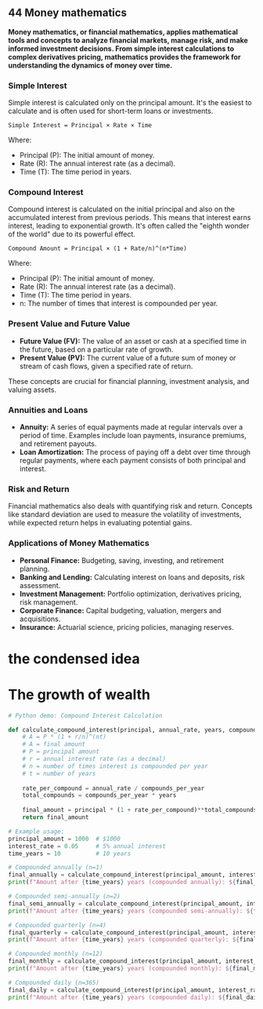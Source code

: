 ## 44 Money mathematics

**Money mathematics, or financial mathematics, applies mathematical tools and concepts to analyze financial markets, manage risk, and make informed investment decisions. From simple interest calculations to complex derivatives pricing, mathematics provides the framework for understanding the dynamics of money over time.**

### Simple Interest

Simple interest is calculated only on the principal amount. It's the easiest to calculate and is often used for short-term loans or investments.

`Simple Interest = Principal × Rate × Time`

Where:
*   Principal (P): The initial amount of money.
*   Rate (R): The annual interest rate (as a decimal).
*   Time (T): The time period in years.

### Compound Interest

Compound interest is calculated on the initial principal and also on the accumulated interest from previous periods. This means that interest earns interest, leading to exponential growth. It's often called the "eighth wonder of the world" due to its powerful effect.

`Compound Amount = Principal × (1 + Rate/n)^(n*Time)`

Where:
*   Principal (P): The initial amount of money.
*   Rate (R): The annual interest rate (as a decimal).
*   Time (T): The time period in years.
*   n: The number of times that interest is compounded per year.

### Present Value and Future Value

*   **Future Value (FV):** The value of an asset or cash at a specified time in the future, based on a particular rate of growth.
*   **Present Value (PV):** The current value of a future sum of money or stream of cash flows, given a specified rate of return.

These concepts are crucial for financial planning, investment analysis, and valuing assets.

### Annuities and Loans

*   **Annuity:** A series of equal payments made at regular intervals over a period of time. Examples include loan payments, insurance premiums, and retirement payouts.
*   **Loan Amortization:** The process of paying off a debt over time through regular payments, where each payment consists of both principal and interest.

### Risk and Return

Financial mathematics also deals with quantifying risk and return. Concepts like standard deviation are used to measure the volatility of investments, while expected return helps in evaluating potential gains.

### Applications of Money Mathematics

*   **Personal Finance:** Budgeting, saving, investing, and retirement planning.
*   **Banking and Lending:** Calculating interest on loans and deposits, risk assessment.
*   **Investment Management:** Portfolio optimization, derivatives pricing, risk management.
*   **Corporate Finance:** Capital budgeting, valuation, mergers and acquisitions.
*   **Insurance:** Actuarial science, pricing policies, managing reserves.

# the condensed idea

# The growth of wealth

```python
# Python demo: Compound Interest Calculation

def calculate_compound_interest(principal, annual_rate, years, compounds_per_year):
    # A = P * (1 + r/n)^(nt)
    # A = final amount
    # P = principal amount
    # r = annual interest rate (as a decimal)
    # n = number of times interest is compounded per year
    # t = number of years
    
    rate_per_compound = annual_rate / compounds_per_year
    total_compounds = compounds_per_year * years
    
    final_amount = principal * (1 + rate_per_compound)**total_compounds
    return final_amount

# Example usage:
principal_amount = 1000  # $1000
interest_rate = 0.05     # 5% annual interest
time_years = 10          # 10 years

# Compounded annually (n=1)
final_annually = calculate_compound_interest(principal_amount, interest_rate, time_years, 1)
print(f"Amount after {time_years} years (compounded annually): ${final_annually:.2f}")

# Compounded semi-annually (n=2)
final_semi_annually = calculate_compound_interest(principal_amount, interest_rate, time_years, 2)
print(f"Amount after {time_years} years (compounded semi-annually): ${final_semi_annually:.2f}")

# Compounded quarterly (n=4)
final_quarterly = calculate_compound_interest(principal_amount, interest_rate, time_years, 4)
print(f"Amount after {time_years} years (compounded quarterly): ${final_quarterly:.2f}")

# Compounded monthly (n=12)
final_monthly = calculate_compound_interest(principal_amount, interest_rate, time_years, 12)
print(f"Amount after {time_years} years (compounded monthly): ${final_monthly:.2f}")

# Compounded daily (n=365)
final_daily = calculate_compound_interest(principal_amount, interest_rate, time_years, 365)
print(f"Amount after {time_years} years (compounded daily): ${final_daily:.2f}")
```